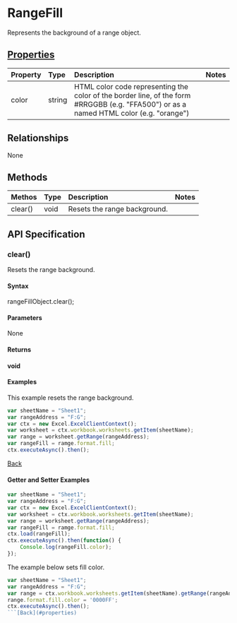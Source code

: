 # RangeFill

Represents the background of a range object.

## [Properties](#getter-and-setter-examples)
| Property       | Type    |Description|Notes |
|:---------------|:--------|:----------|:-----|
|color|string|HTML color code representing the color of the border line, of the form #RRGGBB (e.g. "FFA500") or as a named HTML color (e.g. "orange")||

## Relationships
None

## Methods
| Methos           | Type    |Description|Notes |
|:---------------|:--------|:----------|:-----|
|clear()|void|Resets the range background.||

## API Specification

### clear()
Resets the range background.

#### Syntax
rangeFillObject.clear();

#### Parameters
None
#### Returns
#### void

#### Examples

This example resets the range background.

```js
var sheetName = "Sheet1";
var rangeAddress = "F:G";
var ctx = new Excel.ExcelClientContext();
var worksheet = ctx.workbook.worksheets.getItem(sheetName);
var range = worksheet.getRange(rangeAddress);
var rangeFill = ramge.format.fill;
ctx.executeAsync().then();
```


[Back](#methods)

#### Getter and Setter Examples
```js
var sheetName = "Sheet1";
var rangeAddress = "F:G";
var ctx = new Excel.ExcelClientContext();
var worksheet = ctx.workbook.worksheets.getItem(sheetName);
var range = worksheet.getRange(rangeAddress);
var rangeFill = ramge.format.fill;
ctx.load(rangeFill);
ctx.executeAsync().then(function() {
	Console.log(rangeFill.color);
});
```
The example below sets fill color. 

```js
var sheetName = "Sheet1";
var rangeAddress = "F:G";
var range = ctx.workbook.worksheets.getItem(sheetName).getRange(rangeAddress);
range.format.fill.color = '0000FF';
ctx.executeAsync().then();
```[Back](#properties)
